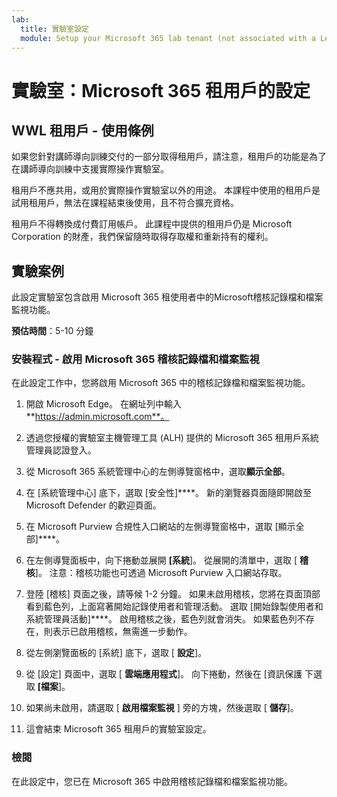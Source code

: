 ```yaml
---
lab:
  title: 實驗室設定
  module: Setup your Microsoft 365 lab tenant (not associated with a Learn module)
---
```


# 實驗室：Microsoft 365 租用戶的設定

## WWL 租用戶 - 使用條例
如果您針對講師導向訓練交付的一部分取得租用戶，請注意，租用戶的功能是為了在講師導向訓練中支援實際操作實驗室。

租用戶不應共用，或用於實際操作實驗室以外的用途。 本課程中使用的租用戶是試用租用戶，無法在課程結束後使用，且不符合擴充資格。

租用戶不得轉換成付費訂用帳戶。 此課程中提供的租用戶仍是 Microsoft Corporation 的財產，我們保留隨時取得存取權和重新持有的權利。

## 實驗案例

此設定實驗室包含啟用 Microsoft 365 租使用者中的Microsoft稽核記錄檔和檔案監視功能。

**預估時間**：5-10 分鐘

### 安裝程式 - 啟用 Microsoft 365 稽核記錄檔和檔案監視

在此設定工作中，您將啟用 Microsoft 365 中的稽核記錄檔和檔案監視功能。  

1. 開啟 Microsoft Edge。 在網址列中輸入 **https://admin.microsoft.com**。

1. 透過您授權的實驗室主機管理工具 (ALH) 提供的 Microsoft 365 租用戶系統管理員認證登入。

1. 從 Microsoft 365 系統管理中心的左側導覽窗格中，選取**顯示全部**。

1. 在 [系統管理中心] 底下，選取 [安全性]****。  新的瀏覽器頁面隨即開啟至 Microsoft Defender 的歡迎頁面。  

1. 在 Microsoft Purview 合規性入口網站的左側導覽窗格中，選取 [顯示全部]****。

1. 在左側導覽面板中，向下捲動並展開 **[系統**]。  從展開的清單中，選取 [ **稽核**]。  注意：稽核功能也可透過 Microsoft Purview 入口網站存取。

1. 登陸 [稽核] 頁面之後，請等候 1-2 分鐘。  如果未啟用稽核，您將在頁面頂部看到藍色列，上面寫著開始記錄使用者和管理活動。  選取 [開始錄製使用者和系統管理員活動]****。  啟用稽核之後，藍色列就會消失。  如果藍色列不存在，則表示已啟用稽核，無需進一步動作。

1. 從左側瀏覽面板的 [系統] 底下，選取 [ **設定**]。

1. 從 [設定] 頁面中，選取 [ **雲端應用程式**]。   向下捲動，然後在 [資訊保護 下選取 **[檔案**]。

1. 如果尚未啟用，請選取 [ **啟用檔案監視** ] 旁的方塊，然後選取 [ **儲存**]。  

1. 這會結束 Microsoft 365 租用戶的實驗室設定。

### 檢閱

在此設定中，您已在 Microsoft 365 中啟用稽核記錄檔和檔案監視功能。
